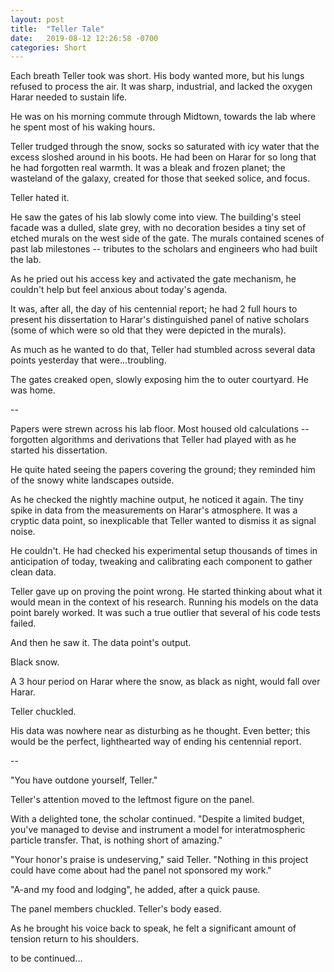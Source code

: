 ```yaml
---
layout: post
title:  "Teller Tale"
date:   2019-08-12 12:26:58 -0700
categories: Short
---
```

Each breath Teller took was short. His body wanted more, but his lungs refused to process the air. It was sharp, industrial, and lacked the oxygen Harar needed to sustain life.

He was on his morning commute through Midtown, towards the lab where he spent most of his waking hours.

Teller trudged through the snow, socks so saturated with icy water that the excess sloshed around in his boots. He had been on Harar for so long that he had forgotten real warmth. It was a bleak and frozen planet; the wasteland of the galaxy, created for those that seeked solice, and focus.

Teller hated it.

He saw the gates of his lab slowly come into view. The building's steel facade was a dulled, slate grey, with no decoration besides a tiny set of etched murals on the west side of the gate. The murals contained scenes of past lab milestones -- tributes to the scholars and engineers who had built the lab.

As he pried out his access key and activated the gate mechanism, he couldn't help but feel anxious about today's agenda. 

It was, after all, the day of his centennial report; he had 2 full hours to present his dissertation to Harar's distinguished panel of native scholars (some of which were so old that they were depicted in the murals).

As much as he wanted to do that, Teller had stumbled across several data points yesterday that were...troubling.

The gates creaked open, slowly exposing him the to outer courtyard. He was home.

--

Papers were strewn across his lab floor. Most housed old calculations -- forgotten algorithms and derivations that Teller had played with as he started his dissertation.

He quite hated seeing the papers covering the ground; they reminded him of the snowy white landscapes outside.

As he checked the nightly machine output, he noticed it again. The tiny spike in data from the measurements on Harar's atmosphere. It was a cryptic data point, so inexplicable that Teller wanted to dismiss it as signal noise.

He couldn't. He had checked his experimental setup thousands of times in anticipation of today, tweaking and calibrating each component to gather clean data.

Teller gave up on proving the point wrong. He started thinking about what it would mean in the context of his research. Running his models on the data point barely worked. It was such a true outlier that several of his code tests failed.

And then he saw it. The data point's output.

Black snow.

A 3 hour period on Harar where the snow, as black as night, would fall over Harar.

Teller chuckled.

His data was nowhere near as disturbing as he thought. Even better; this would be the perfect, lighthearted way of ending his centennial report.

--

"You have outdone yourself, Teller."

Teller's attention moved to the leftmost figure on the panel.

With a delighted tone, the scholar continued. "Despite a limited budget, you've managed to devise and instrument a model for interatmospheric particle transfer. That, is nothing short of amazing."

"Your honor's praise is undeserving," said Teller. "Nothing in this project could have come about had the panel not sponsored my work."

"A-and my food and lodging", he added, after a quick pause.

The panel members chuckled. Teller's body eased.

As he brought his voice back to speak, he felt a significant amount of tension return to his shoulders.

to be continued...
